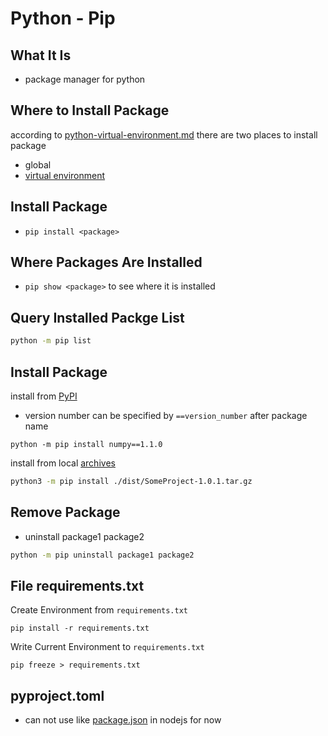 # Python - Pip

## What It Is

- package manager for python

## Where to Install Package

according to [python-virtual-environment.md](python-virtual-environment.md) there are two places to install package

- global
- [virtual environment](python-virtual-environment.md)

## Install Package

- `pip install <package>`

## Where Packages Are Installed

- `pip show <package>` to see where it is installed

## Query Installed Packge List

```sh
python -m pip list
```

## Install Package


install from [PyPI](python-glossary.md#pypi)

- version number can be specified by `==version_number` after package name

```shell
python -m pip install numpy==1.1.0
```

install from  local [archives](python-glossary.md#source-distribution)

```sh
python3 -m pip install ./dist/SomeProject-1.0.1.tar.gz
```


## Remove Package

- uninstall package1 package2

```sh
python -m pip uninstall package1 package2
```

## File requirements.txt

Create Environment from `requirements.txt`

```shell
pip install -r requirements.txt
```

Write Current Environment to `requirements.txt`

```shell
pip freeze > requirements.txt
```

## pyproject.toml

- can not use like [package.json](nodejs-package-json.md) in nodejs for now

